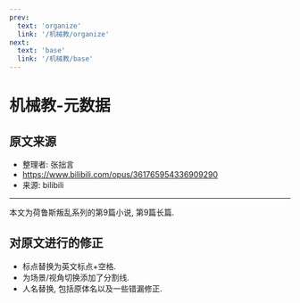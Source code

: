 ```yaml
---
prev:
  text: 'organize'
  link: '/机械教/organize'
next:
  text: 'base'
  link: '/机械教/base'
---
```


# 机械教-元数据

## 原文来源

+ 整理者: 张拙言
+ <https://www.bilibili.com/opus/361765954336909290>
+ 来源: bilibili

--------

本文为荷鲁斯叛乱系列的第9篇小说, 第9篇长篇.

## 对原文进行的修正

+ 标点替换为英文标点+空格.
+ 为场景/视角切换添加了分割线.
+ 人名替换, 包括原体名以及一些错漏修正.
